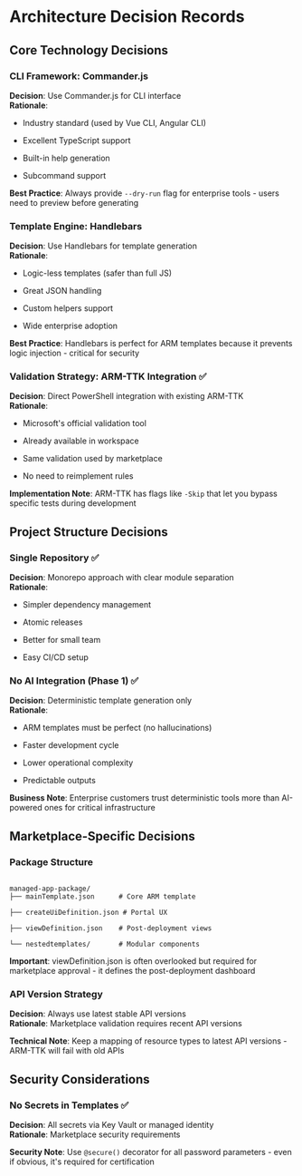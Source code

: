 # Architecture Decision Records

## Core Technology Decisions

### CLI Framework: Commander.js

**Decision**: Use Commander.js for CLI interface  
**Rationale**: 

- Industry standard (used by Vue CLI, Angular CLI)

- Excellent TypeScript support

- Built-in help generation

- Subcommand support

**Best Practice**: Always provide `--dry-run` flag for enterprise tools - users need to preview before generating

### Template Engine: Handlebars

**Decision**: Use Handlebars for template generation  
**Rationale**:

- Logic-less templates (safer than full JS)

- Great JSON handling

- Custom helpers support

- Wide enterprise adoption

**Best Practice**: Handlebars is perfect for ARM templates because it prevents logic injection - critical for security

### Validation Strategy: ARM-TTK Integration ✅

**Decision**: Direct PowerShell integration with existing ARM-TTK  
**Rationale**:

- Microsoft's official validation tool

- Already available in workspace

- Same validation used by marketplace

- No need to reimplement rules

**Implementation Note**: ARM-TTK has flags like `-Skip` that let you bypass specific tests during development

## Project Structure Decisions

### Single Repository ✅

**Decision**: Monorepo approach with clear module separation  
**Rationale**:

- Simpler dependency management

- Atomic releases

- Better for small team

- Easy CI/CD setup

### No AI Integration (Phase 1) ✅

**Decision**: Deterministic template generation only  
**Rationale**:

- ARM templates must be perfect (no hallucinations)

- Faster development cycle

- Lower operational complexity

- Predictable outputs

**Business Note**: Enterprise customers trust deterministic tools more than AI-powered ones for critical infrastructure

## Marketplace-Specific Decisions

### Package Structure

```

managed-app-package/
├── mainTemplate.json      # Core ARM template

├── createUiDefinition.json # Portal UX

├── viewDefinition.json    # Post-deployment views

└── nestedtemplates/       # Modular components

```

**Important**: viewDefinition.json is often overlooked but required for marketplace approval - it defines the post-deployment dashboard

### API Version Strategy

**Decision**: Always use latest stable API versions  
**Rationale**: Marketplace validation requires recent API versions

**Technical Note**: Keep a mapping of resource types to latest API versions - ARM-TTK will fail with old APIs

## Security Considerations

### No Secrets in Templates ✅

**Decision**: All secrets via Key Vault or managed identity  
**Rationale**: Marketplace security requirements

**Security Note**: Use `@secure()` decorator for all password parameters - even if obvious, it's required for certification
